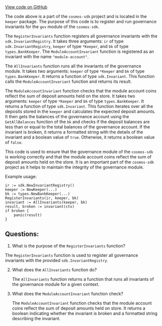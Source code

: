[View code on GitHub](https://github.com/cosmos/cosmos-sdk/blob/main/x/gov/keeper/invariants.go)

The code above is a part of the `cosmos-sdk` project and is located in the `keeper` package. The purpose of this code is to register and run governance invariants for the `gov` module of the `cosmos-sdk`. 

The `RegisterInvariants` function registers all governance invariants with the `sdk.InvariantRegistry`. It takes three arguments: `ir` of type `sdk.InvariantRegistry`, `keeper` of type `*Keeper`, and `bk` of type `types.BankKeeper`. The `ModuleAccountInvariant` function is registered as an invariant with the name `"module-account"`. 

The `AllInvariants` function runs all the invariants of the governance module. It takes two arguments: `keeper` of type `*Keeper` and `bk` of type `types.BankKeeper`. It returns a function of type `sdk.Invariant`. This function calls the `ModuleAccountInvariant` function and returns its result.

The `ModuleAccountInvariant` function checks that the module account coins reflect the sum of deposit amounts held on the store. It takes two arguments: `keeper` of type `*Keeper` and `bk` of type `types.BankKeeper`. It returns a function of type `sdk.Invariant`. This function iterates over all the deposits stored in the `keeper` and calculates the expected deposit amounts. It then gets the balances of the governance account using the `GetAllBalances` function of the `bk` and checks if the deposit balances are less than or equal to the total balances of the governance account. If the invariant is broken, it returns a formatted string with the details of the invariant and a boolean value of `true`. Otherwise, it returns a boolean value of `false`.

This code is used to ensure that the governance module of the `cosmos-sdk` is working correctly and that the module account coins reflect the sum of deposit amounts held on the store. It is an important part of the `cosmos-sdk` project as it helps to maintain the integrity of the governance module. 

Example usage:
```
ir := sdk.NewInvariantRegistry()
keeper := NewKeeper(...)
bk := types.NewBankKeeper(...)
RegisterInvariants(ir, keeper, bk)
invariant := AllInvariants(keeper, bk)
result, broken := invariant(ctx)
if broken {
    panic(result)
}
```
## Questions: 
 1. What is the purpose of the `RegisterInvariants` function?
   
   The `RegisterInvariants` function is used to register all governance invariants with the provided `sdk.InvariantRegistry`.

2. What does the `AllInvariants` function do?
   
   The `AllInvariants` function returns a function that runs all invariants of the governance module for a given context.

3. What does the `ModuleAccountInvariant` function check?
   
   The `ModuleAccountInvariant` function checks that the module account coins reflect the sum of deposit amounts held on store. It returns a boolean indicating whether the invariant is broken and a formatted string describing the invariant.